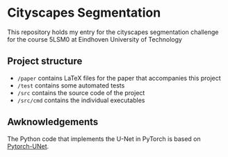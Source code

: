 # Cityscapes Segmentation

This repository holds my entry for the cityscapes segmentation challenge for the course 5LSM0 at Eindhoven University of Technology

## Project structure
- `/paper` contains LaTeX files for the paper that accompanies this project
- `/test` contains  some automated tests
- `/src` contains the source code of the project
- `/src/cmd` contains the individual executables



## Awknowledgements
The Python code that implements the U-Net in PyTorch is based on [Pytorch-UNet](https://github.com/milesial/Pytorch-UNet).
